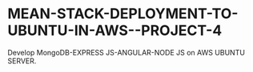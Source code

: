 # MEAN-STACK-DEPLOYMENT-TO-UBUNTU-IN-AWS--PROJECT-4
Develop MongoDB-EXPRESS JS-ANGULAR-NODE JS on AWS UBUNTU SERVER.
